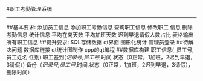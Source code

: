 #职工考勤管理系统

***

##基本要求:
    添加员工信息
    添加职工考勤信息
    查询职工信息
    修改职工 信息
    删除考勤信息
    统计信息
        平均在岗天数
        平均加班天数
        迟到早退请假人数占比
        表格输出所有职工信息
##提升要求:
    SQL存储数据
    qt界面
    图形化统计
    管理员登录
##待解决问题
    数据库链接
    qt统计图制作
    cpp的qt编程
##数据库构建
    职工信息(_员工号,员工姓名,性别)
    职工签到(_记录号,员工号_,时间,状态（0正常，1加班，2迟到早退，3请假）)
    备份（_记录号,员工号_,时间,状态（0正常，1加班，2迟到早退，3请假），删除时间）

